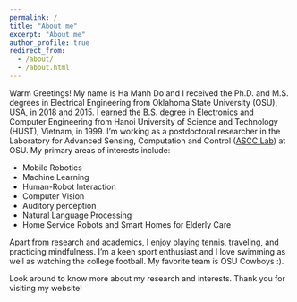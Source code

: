 ```yaml
---
permalink: /
title: "About me"
excerpt: "About me"
author_profile: true
redirect_from:
  - /about/
  - /about.html
---
```

Warm Greetings! My name is Ha Manh Do and I received the  Ph.D. and M.S. degrees in Electrical Engineering from Oklahoma State University (OSU), USA, in 2018 and 2015. I earned the B.S. degree in Electronics and Computer Engineering from Hanoi University of Science and Technology (HUST), Vietnam, in 1999. I’m working as a postdoctoral researcher in the Laboratory for Advanced Sensing, Computation and Control ([ASCC Lab](https://ascc.okstate.edu/)) at OSU. My primary areas of interests include:

* Mobile Robotics
* Machine Learning
* Human-Robot Interaction
* Computer Vision
* Auditory perception
* Natural Language Processing
* Home Service Robots and Smart Homes for Elderly Care

Apart from research and academics, I enjoy playing tennis, traveling, and practicing mindfulness. I’m a keen sport enthusiast and I love swimming as well as watching the college football. My favorite team is OSU Cowboys :).

Look around to know more about my research and interests. Thank you for visiting my website!

